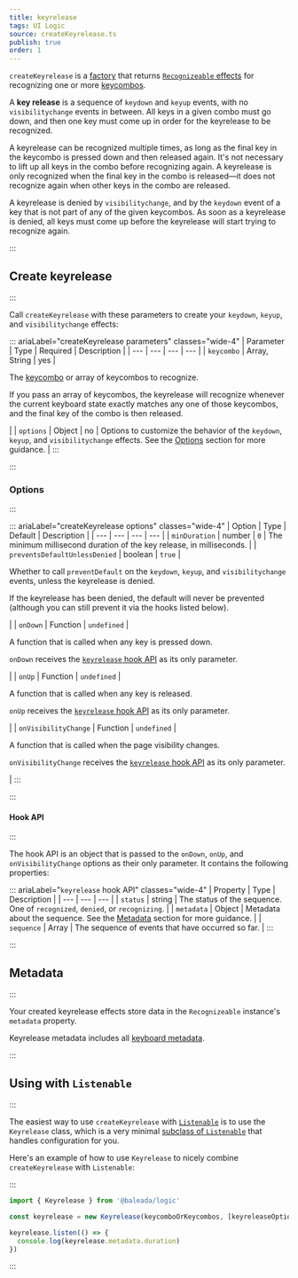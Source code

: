 ```yaml
---
title: keyrelease
tags: UI Logic
source: createKeyrelease.ts
publish: true
order: 1
---
```


`createKeyrelease` is a [factory](/docs/logic/factories-overview) that returns [`Recognizeable` effects](/docs/logic/classes/recognizeable#effect-workflow) for recognizing one or more [keycombos](/docs/logic/keycombo-overview.md).

A **key release** is a sequence of `keydown` and `keyup` events, with no `visibilitychange` events in between. All keys in a given combo must go down, and then one key must come up in order for the keyrelease to be recognized.

A keyrelease can be recognized multiple times, as long as the final key in the keycombo is pressed down and then released again. It's not necessary to lift up all keys in the combo before recognizing again. A keyrelease is only recognized when the final key in the combo is released—it does not recognize again when other keys in the combo are released.

A keyrelease is denied by `visibilitychange`, and by the `keydown` event of a key that is not part of any of the given keycombos. As soon as a keyrelease is denied, all keys must come up before the keyrelease will start trying to recognize again.


:::
## Create keyrelease
:::

Call `createKeyrelease` with these parameters to create your `keydown`, `keyup`, and `visibilitychange` effects:

::: ariaLabel="createKeyrelease parameters" classes="wide-4"
| Parameter | Type | Required | Description |
| --- | --- | --- | --- |
| `keycombo` | Array, String | yes | <p>The [keycombo](/docs/logic/keycombo-overview) or array of keycombos to recognize.</p><p>If you pass an array of keycombos, the keyrelease will recognize whenever the current keyboard state exactly matches any one of those keycombos, and the final key of the combo is then released.</p> |
| `options` | Object | no | Options to customize the behavior of the `keydown`, `keyup`, and `visibilitychange` effects. See the [Options](#options) section for more guidance. |
:::


:::
### Options
:::

::: ariaLabel="createKeyrelease options" classes="wide-4"
| Option | Type | Default | Description |
| --- | --- | --- | --- |
| `minDuration` | number | `0` | The minimum millisecond duration of the key release, in milliseconds. |
| `preventsDefaultUnlessDenied` | boolean | `true` | <p>Whether to call `preventDefault` on the `keydown`, `keyup`, and `visibilitychange` events, unless the keyrelease is denied.</p><p>If the keyrelease has been denied, the default will never be prevented (although you can still prevent it via the hooks listed below).</p> |
| `onDown` | Function | `undefined` | <p>A function that is called when any key is pressed down.</p><p>`onDown` receives the [`keyrelease` hook API](#hook-api) as its only parameter.</p> |
| `onUp` | Function | `undefined` | <p>A function that is called when any key is released.</p><p>`onUp` receives the [`keyrelease` hook API](#hook-api) as its only parameter.</p> |
| `onVisibilityChange` | Function | `undefined` | <p>A function that is called when the page visibility changes.</p><p>`onVisibilityChange` receives the [`keyrelease` hook API](#hook-api) as its only parameter.</p> |
:::


:::
#### Hook API
:::

The hook API is an object that is passed to the `onDown`, `onUp`, and `onVisibilityChange` options as their only parameter. It contains the following properties:

::: ariaLabel="`keyrelease` hook API" classes="wide-4"
| Property | Type | Description |
| --- | --- | --- |
| `status` | string | The status of the sequence. One of `recognized`, `denied`, or `recognizing`. |
| `metadata` | Object | Metadata about the sequence. See the [Metadata](#metadata) section for more guidance. |
| `sequence` | Array | The sequence of events that have occurred so far. |
:::


:::
## Metadata
:::

Your created keyrelease effects store data in the `Recognizeable` instance's `metadata` property.

Keyrelease metadata includes all [keyboard metadata](/docs/logic/factories/recognizeable-effects-overview#keyboard-metadata).

:::
## Using with `Listenable`
:::

The easiest way to use `createKeyrelease` with [`Listenable`](/docs/logic/classes/listenable) is to use the `Keyrelease` class, which is a very minimal [subclass of `Listenable`](/docs/logic/factories/recognizeable-overview#listenable-subclasses) that handles configuration for you.

Here's an example of how to use `Keyrelease` to nicely combine `createKeyrelease` with `Listenable`:

:::
```ts
import { Keyrelease } from '@baleada/logic'

const keyrelease = new Keyrelease(keycomboOrKeycombos, [keyreleaseOptions])

keyrelease.listen(() => {
  console.log(keyrelease.metadata.duration)
})
```
:::

